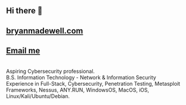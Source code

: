 ## Hi there 👋
## [bryanmadewell.com](https://bryanmadewell.com)
## [Email me](mailto:bryan@bryanmadewell.com)

<br>
Aspiring Cybersecurity professional. 
<br>
B.S. Information Technology - Network & Information Security
<br>
Experience in Full-Stack, Cybersecurity, Penetration Testing, Metasploit Frameworks, Nessus, ANY.RUN, WindowsOS, MacOS, iOS, Linux/Kali/Ubuntu/Debian.
